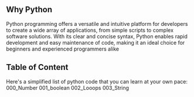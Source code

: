 ## Why Python
Python programming offers a versatile and intuitive platform for developers to create a wide array of applications, from simple scripts to complex software solutions. With its clear and concise syntax, Python enables rapid development and easy maintenance of code, making it an ideal choice for beginners and experienced programmers alike

## Table of Content
Here's a simplified list of python code that you can learn at your own pace:
000_Number
001_boolean
002_Looops
003_String
